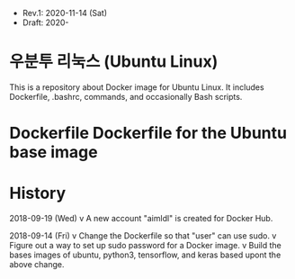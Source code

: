 * Rev.1: 2020-11-14 (Sat)
* Draft: 2020-

# 우분투 리눅스 (Ubuntu Linux)
This is a repository about Docker image for Ubuntu Linux.
It includes Dockerfile, .bashrc, commands, and occasionally Bash scripts.

# Dockerfile     Dockerfile for the Ubuntu base image

# History
2018-09-19 (Wed)
v A new account "aimldl" is created for Docker Hub.

2018-09-14 (Fri)
v Change the Dockerfile so that "user" can use sudo.
v Figure out a way to set up sudo password for a Docker image.
v Build the bases images of ubuntu, python3, tensorflow, and keras based upont the above change.
